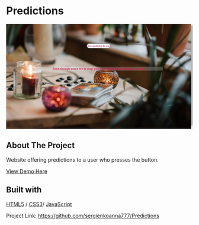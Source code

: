 # Predictions

<img src="./Prediction.jpg" alt="Image" width="auto">

<!-- ABOUT THE PROJECT -->
## About The Project

Website offering predictions to a user who presses the button.
  <p>
    <a href="https://prediction-anna.glitch.me/">View Demo Here</a>
  </p>



## Built with 

[HTML5](https://www.w3schools.com/html/) / [CSS3](https://www.w3schools.com/css/)/ [JavaScript](https://www.w3schools.com/js/)


Project Link:  https://github.com/sergienkoanna777/Predictions
